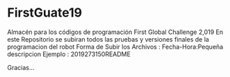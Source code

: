 # FirstGuate19
Almacén para los códigos de programación First Global Challenge 2,019 
En este Repositorio se subiran todos las pruebas y versiones finales de la programacion del robot
Forma de Subir los Archivos : Fecha-Hora:Pequeña descripcion
Ejemplo : 2019273150README

Gracias...
